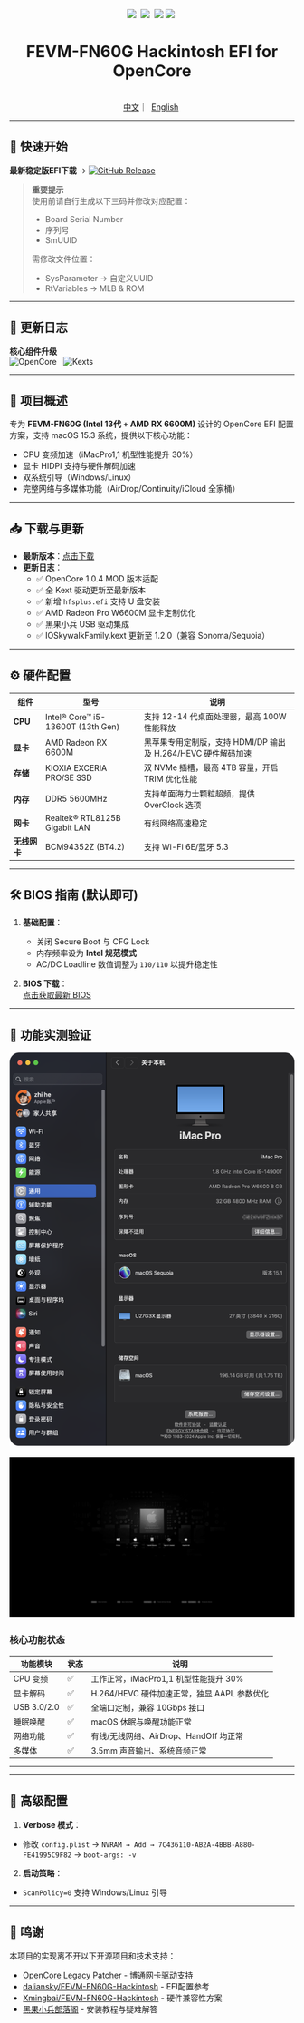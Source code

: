 <p align="center">
  <img src="https://img.shields.io/badge/OpenCore-1.0.4_MOD-9cf?style=flat-square&logo=apple" />  
  <img src="https://img.shields.io/badge/macOS-Sequoia_15.4-success?style=flat-square&logo=apple" />  
  <img src="https://img.shields.io/badge/BIOS-FN60G_B11HF210-blue?style=flat-square" />
  <img src="https://img.shields.io/badge/Platform-Windows%20%7C%20macOS%20%7C%20Linux-green" />  

</p>

<h1 align="center">FEVM-FN60G Hackintosh EFI for OpenCore</h1>  
<div align="center">
  <a href="https://github.com/jhihhe/FEVM-FN60G-Hackintosh/blob/main/README.md">中文</a>｜  
  <a href="https://github.com/jhihhe/FEVM-FN60G-Hackintosh/blob/main/README-EN.md">English</a>  
</div>

---

## 🚀 快速开始
**最新稳定版EFI下载** → [![GitHub Release](https://img.shields.io/github/v/release/jhihhe/FEVM-FN60G-Hackintosh?style=for-the-badge&logo=apple)](https://github.com/jhihhe/FEVM-FN60G-Hackintosh/releases)  

> **重要提示**  
> 使用前请自行生成以下三码并修改对应配置：
> - Board Serial Number
> - 序列号
> - SmUUID
> 
> 需修改文件位置：
> - SysParameter → 自定义UUID
> - RtVariables → MLB & ROM

---

## 📜 更新日志
**核心组件升级**  
![OpenCore](https://img.shields.io/badge/OpenCore-1.0.4_MOD-9cf?style=flat-square)   
![Kexts](https://img.shields.io/badge/Kexts-2025.03_Latest-4BC51D?style=flat-square)  

---
## 📌 项目概述  
专为 **FEVM-FN60G (Intel 13代 + AMD RX 6600M)** 设计的 OpenCore EFI 配置方案，支持 macOS 15.3 系统，提供以下核心功能：  
- CPU 变频加速（iMacPro1,1 机型性能提升 30%）  
- 显卡 HIDPI 支持与硬件解码加速  
- 双系统引导（Windows/Linux）  
- 完整网络与多媒体功能（AirDrop/Continuity/iCloud 全家桶）  

---

## 📥 下载与更新  
- **最新版本**：[点击下载](https://github.com/jhihhe/FEVM-FN60G-Hackintosh/releases)  
- **更新日志**：  
  - ✅ OpenCore 1.0.4 MOD 版本适配    
  - ✅ 全 Kext 驱动更新至最新版本  
  - ✅ 新增 `hfsplus.efi` 支持 U 盘安装  
  - ✅ AMD Radeon Pro W6600M 显卡定制优化  
  - ✅ 黑果小兵 USB 驱动集成  
  - ✅ IOSkywalkFamily.kext 更新至 1.2.0（兼容 Sonoma/Sequoia）  

---

## ⚙️ 硬件配置  
| 组件          | 型号                          | 说明                                                                 |
|---------------|-------------------------------|----------------------------------------------------------------------|
| **CPU**       | Intel® Core™ i5-13600T (13th Gen) | 支持 12-14 代桌面处理器，最高 100W 性能释放                                |
| **显卡**      | AMD Radeon RX 6600M           | 黑苹果专用定制版，支持 HDMI/DP 输出及 H.264/HEVC 硬件解码加速                   |
| **存储**      | KIOXIA EXCERIA PRO/SE SSD     | 双 NVMe 插槽，最高 4TB 容量，开启 TRIM 优化性能                              |
| **内存**      | DDR5 5600MHz                  | 支持单面海力士颗粒超频，提供 OverClock 选项                                 |
| **网卡**      | Realtek® RTL8125B Gigabit LAN  | 有线网络高速稳定                                                      |
| **无线网卡**  | BCM94352Z (BT4.2)             | 支持 Wi-Fi 6E/蓝牙 5.3                                                |

---

## 🛠️ BIOS 指南  (默认即可)
1. **基础配置**：  
   - 关闭 Secure Boot 与 CFG Lock  
   - 内存频率设为 **Intel 规范模式**  
   - AC/DC Loadline 数值调整为 `110/110` 以提升稳定性  

2. **BIOS 下载**：  
   [点击获取最新 BIOS](https://github.com/jhihhe/FEVM-FN60G-Hackintosh/releases/tag/BIOS)    

---

## 📸 功能实测验证  
![系统概览](https://github.com/jhihhe/FEVM-FN60G-Hackintosh/raw/main/%E7%B3%BB%E7%BB%9F%E6%8A%A5%E5%91%8A.png)    
![OpenCore 主题](https://github.com/jhihhe/FEVM-FN60G-Hackintosh/raw/main/OC%E4%B8%BB%E9%A2%98.jpeg)  

### 核心功能状态  
| 功能模块       | 状态 | 说明                                                                 |
|----------------|------|----------------------------------------------------------------------|
| CPU 变频       | ✅    | 工作正常，iMacPro1,1 机型性能提升 30%                                |
| 显卡解码       | ✅    | H.264/HEVC 硬件加速正常，独显 AAPL 参数优化                            |
| USB 3.0/2.0    | ✅    | 全端口定制，兼容 10Gbps 接口                                         |
| 睡眠唤醒       | ✅    | macOS 休眠与唤醒功能正常                                            |
| 网络功能       | ✅    | 有线/无线网络、AirDrop、HandOff 均正常                              |
| 多媒体         | ✅    | 3.5mm 声音输出、系统音频正常                                         |

---

---

## 📝 高级配置  
1. **Verbose 模式**：  
  - 修改 `config.plist` → `NVRAM → Add → 7C436110-AB2A-4BBB-A880-FE41995C9F82` → `boot-args: -v`
2. **启动策略**：  
  - `ScanPolicy=0` 支持 Windows/Linux 引导

---

## 🙏 鸣谢
本项目的实现离不开以下开源项目和技术支持：
- [OpenCore Legacy Patcher](https://github.com/dortania/OpenCore-Legacy-Patcher) - 博通网卡驱动支持
- [daliansky/FEVM-FN60G-Hackintosh](https://github.com/daliansky/FEVM-FN60G-Hackintosh) - EFI配置参考
- [Xmingbai/FEVM-FN60G-Hackintosh](https://github.com/Xmingbai/FEVM-FN60G-Hackintosh) - 硬件兼容性方案
- [黑果小兵部落阁](https://blog.daliansky.net/) - 安装教程与疑难解答
